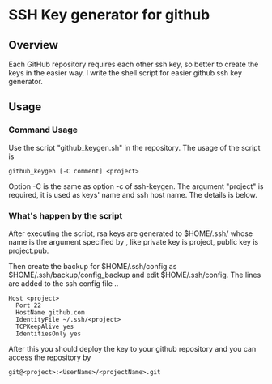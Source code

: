 SSH Key generator for github
===

## Overview

Each GitHub repository requires each other ssh key, so better to create the keys in the easier way.
I write the shell script for easier github ssh key generator.

## Usage

### Command Usage

Use the script "github_keygen.sh" in the repository.
The usage of the script is

```
github_keygen [-C comment] <project>
```

Option -C is the same as option -c of ssh-keygen.
The argument "project" is required, it is used as keys' name and ssh host name. The details is below.

### What's happen by the script

After executing the script, rsa keys are generated to $HOME/.ssh/ whose name is the argument specified by <project>, like private key is project, public key is project.pub.

Then create the backup for $HOME/.ssh/config as $HOME/.ssh/backup/config_backup and edit $HOME/.ssh/config.
The lines are added to the ssh config file ..

```
Host <project>
  Port 22
  HostName github.com
  IdentityFile ~/.ssh/<project>
  TCPKeepAlive yes
  IdentitiesOnly yes
```

After this you should deploy the key to your github repository and you can access the repository by

```
git@<project>:<UserName>/<projectName>.git
```
